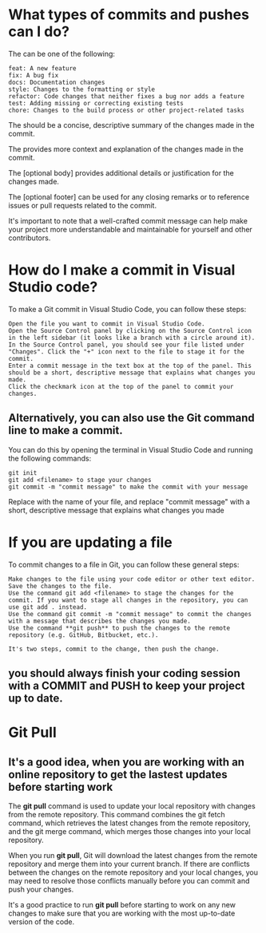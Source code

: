 # What types of commits and pushes can I do?

The <type> can be one of the following:

    feat: A new feature
    fix: A bug fix
    docs: Documentation changes
    style: Changes to the formatting or style
    refactor: Code changes that neither fixes a bug nor adds a feature
    test: Adding missing or correcting existing tests
    chore: Changes to the build process or other project-related tasks

The <short summary> should be a concise, descriptive summary of the changes made in the commit.

The <longer description> provides more context and explanation of the changes made in the commit.

The [optional body] provides additional details or justification for the changes made.

The [optional footer] can be used for any closing remarks or to reference issues or pull requests related to the commit.

It's important to note that a well-crafted commit message can help make your project more understandable and maintainable for yourself and other contributors.

# How do I make a commit in Visual Studio code?

To make a Git commit in Visual Studio Code, you can follow these steps:

    Open the file you want to commit in Visual Studio Code.
    Open the Source Control panel by clicking on the Source Control icon in the left sidebar (it looks like a branch with a circle around it).
    In the Source Control panel, you should see your file listed under "Changes". Click the "+" icon next to the file to stage it for the commit.
    Enter a commit message in the text box at the top of the panel. This should be a short, descriptive message that explains what changes you made.
    Click the checkmark icon at the top of the panel to commit your changes.

## Alternatively, you can also use the Git command line to make a commit. 

You can do this by opening the  terminal in Visual Studio Code and running the following commands:

    git init
    git add <filename> to stage your changes
    git commit -m "commit message" to make the commit with your message

Replace <filename> with the name of your file, and replace "commit message" with a short, descriptive message that explains what changes you made

# If you are updating a file

To commit changes to a file in Git, you can follow these general steps:

    Make changes to the file using your code editor or other text editor.
    Save the changes to the file.
    Use the command git add <filename> to stage the changes for the commit. If you want to stage all changes in the repository, you can use git add . instead.
    Use the command git commit -m "commit message" to commit the changes with a message that describes the changes you made.
    Use the command **git push** to push the changes to the remote repository (e.g. GitHub, Bitbucket, etc.).

    It's two steps, commit to the change, then push the change.

## you should always finish your coding session with a COMMIT and PUSH to keep your project up to date.

# **Git Pull**

## It's a good idea, when you are working with an online repository to get the lastest updates before starting work

The **git pull** command is used to update your local repository with changes from the remote repository. This command combines the git fetch command, which retrieves the latest changes from the remote repository, and the git merge command, which merges those changes into your local repository.

When you run **git pull**, Git will download the latest changes from the remote repository and merge them into your current branch. If there are conflicts between the changes on the remote repository and your local changes, you may need to resolve those conflicts manually before you can commit and push your changes.

It's a good practice to run **git pull** before starting to work on any new changes to make sure that you are working with the most up-to-date version of the code.
